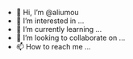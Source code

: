 - 👋 Hi, I’m @aliumou
- 👀 I’m interested in ...
- 🌱 I’m currently learning ...
- 💞️ I’m looking to collaborate on ...
- 📫 How to reach me ...

<!---
aliumou/aliumou is a ✨ special ✨ repository because its `README.md` (this file) appears on your GitHub profile.
You can click the Preview link to take a look at your changes.
--->
